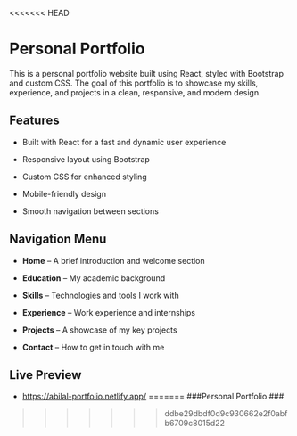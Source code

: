 <<<<<<< HEAD
# Personal Portfolio

This is a personal portfolio website built using React, styled with Bootstrap and custom CSS. The goal of this portfolio is to showcase my skills, experience, and projects in a clean, responsive, and modern design.

## Features

- Built with React for a fast and dynamic user experience

- Responsive layout using Bootstrap

- Custom CSS for enhanced styling

- Mobile-friendly design

- Smooth navigation between sections

## Navigation Menu

- **Home** – A brief introduction and welcome section

- **Education** – My academic background

- **Skills** – Technologies and tools I work with

- **Experience** – Work experience and internships

- **Projects** – A showcase of my key projects

- **Contact** – How to get in touch with me

## Live Preview

- https://abilal-portfolio.netlify.app/
=======
###Personal Portfolio ###
>>>>>>> ddbe29dbdf0d9c930662e2f0abfb6709c8015d22
